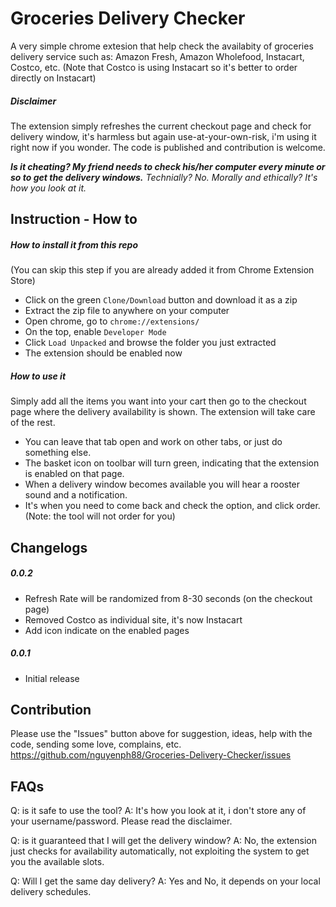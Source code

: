 # Groceries Delivery Checker
A very simple chrome extesion that help check the availabity of groceries delivery service such as: Amazon Fresh, Amazon Wholefood, Instacart, Costco, etc.
(Note that Costco is using Instacart so it's better to order directly on Instacart)

##### Disclaimer
The extension simply refreshes the current checkout page and check for delivery window, it's harmless but again use-at-your-own-risk, i'm using it right now if you wonder. The code is published and contribution is welcome.

***Is it cheating? My friend needs to check his/her computer every minute or so to get the delivery windows.***
*Technially? No.
Morally and ethically? It's how you look at it.*

## Instruction - How to

##### How to install it from this repo
(You can skip this step if you are already added it from Chrome Extension Store)
  - Click on the green `Clone/Download` button and download it as a zip
  - Extract the zip file to anywhere on your computer
  - Open chrome, go to `chrome://extensions/`
  - On the top, enable `Developer Mode`
  - Click `Load Unpacked` and browse the folder you just extracted
  - The extension should be enabled now

##### How to use it
Simply add all the items you want into your cart then go to the checkout page where the delivery availability is shown. The extension will take care of the rest.
  - You can leave that tab open and work on other tabs, or just do something else.
  - The basket icon on toolbar will turn green, indicating that the extension is enabled on that page.
  - When a delivery window becomes available you will hear a rooster sound and a notification.
  - It's when you need to come back and check the option, and click order. (Note: the tool will not order for you)


## Changelogs

##### 0.0.2
  - Refresh Rate will be randomized from 8-30 seconds (on the checkout page)
  - Removed Costco as individual site, it's now Instacart
  - Add icon indicate on the enabled pages

##### 0.0.1
  - Initial release


## Contribution
Please use the "Issues" button above for suggestion, ideas, help with the code, sending some love, complains, etc.
https://github.com/nguyenph88/Groceries-Delivery-Checker/issues

## FAQs
Q: is it safe to use the tool?
A: It's how you look at it, i don't store any of your username/password. Please read the disclaimer.

Q: is it guaranteed that I will get the delivery window?
A: No, the extension just checks for availability automatically, not exploiting the system to get you the available slots.

Q: Will I get the same day delivery?
A: Yes and No, it depends on your local delivery schedules. 